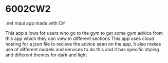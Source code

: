 # 6002CW2
.net maui app made with C#

This app allows for users who go to the gym to get some gym advice from this app which they can view in different sections
This app uses cloud hosting for a json file to recieve the advice seen on the app, it also makes use of different models and services
to do this and it has specific styling and different themes for dark and light